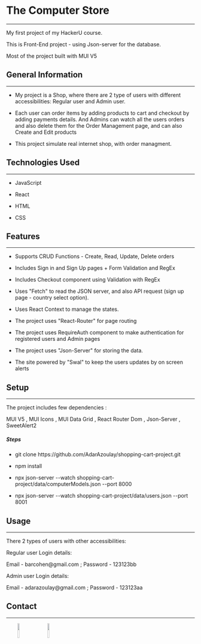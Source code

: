 <h1>The Computer Store</h1>
<hr><p>My first project of my HackerU course.</p>
<p>This is Front-End project - using Json-server for the database.</p>
<p>Most of the project built with MUI V5</p><h2>General Information</h2>
<hr><ul>
<li>My project is a Shop, where there are 2 type of users with different accessibilities: Regular user and Admin user.</li>
</ul><ul>
<li>Each user can order items by adding products to cart and checkout by adding payments details.
And Admins can watch all the users orders and also delete them for the Order Management page, and can also Create and Edit products</li>
</ul><ul>
<li>This project simulate real internet shop, with order managment.</li>
</ul><h2>Technologies Used</h2>
<hr><ul>
<li>JavaScript</li>
</ul><ul>
<li>React</li>
</ul><ul>
<li>HTML</li>
</ul><ul>
<li>CSS</li>
</ul><h2>Features</h2>
<hr><ul>
<li>Supports CRUD Functions - Create, Read, Update, Delete orders</li>
</ul><ul>
<li>Includes Sign in and Sign Up pages + Form Validation and RegEx</li>
</ul><ul>
<li>Includes Checkout component using Validation with RegEx</li>
</ul><ul>
<li>Uses "Fetch" to read the JSON server, and also API request (sign up page - country select option).</li>
</ul><ul>
<li>Uses React Context to manage the states.</li>
</ul><ul>
<li>The project uses "React-Router" for page routing</li>
</ul><ul>
<li>The project uses RequireAuth component to make authentication for registered users and Admin pages</li>
</ul><ul>
<li>The project uses "Json-Server" for storing the data.</li>
</ul><ul>
<li>The site powered by "Swal" to keep the users updates by on screen alerts</li>
</ul><h2>Setup</h2>
<hr><p>The project includes few dependencies :</p>
<p>MUI V5 , MUI Icons , MUI Data Grid , React Router Dom , Json-Server , SweetAlert2</p><h5>Steps</h5><ul>
<li>git clone https://github.com/AdarAzoulay/shopping-cart-project.git</li>
</ul><ul>
<li>npm install</li>
</ul><ul>
<li>npx json-server --watch shopping-cart-project/data/computerModels.json --port 8000</li>
</ul><ul>
<li>npx json-server --watch shopping-cart-project/data/users.json --port 8001</li>
</ul><h2>Usage</h2>
<hr><p>There 2 types of users with other accessibilities:</p>
<p>Regular user Login details:</p>
<p>Email - barcohen@gmail.com ; Password - 123123bb</p>
<p>Admin user Login details:</p>
<p>Email - adarazoulay@gmail.com ; Password - 123123aa</p><h2>Contact</h2>
<hr><p><span style="margin-right: 30px;"></span><a href="https://www.linkedin.com/in/adar-azoulay-255438224/"><img target="_blank" src="https://cdn.jsdelivr.net/gh/devicons/devicon/icons/linkedin/linkedin-original.svg" style="width: 10%;"></a><span style="margin-right: 30px;"></span><a href="https://github.com/AdarAzoulay"><img target="_blank" src="https://cdn.jsdelivr.net/gh/devicons/devicon/icons/github/github-original.svg" style="width: 10%;"></a></p>